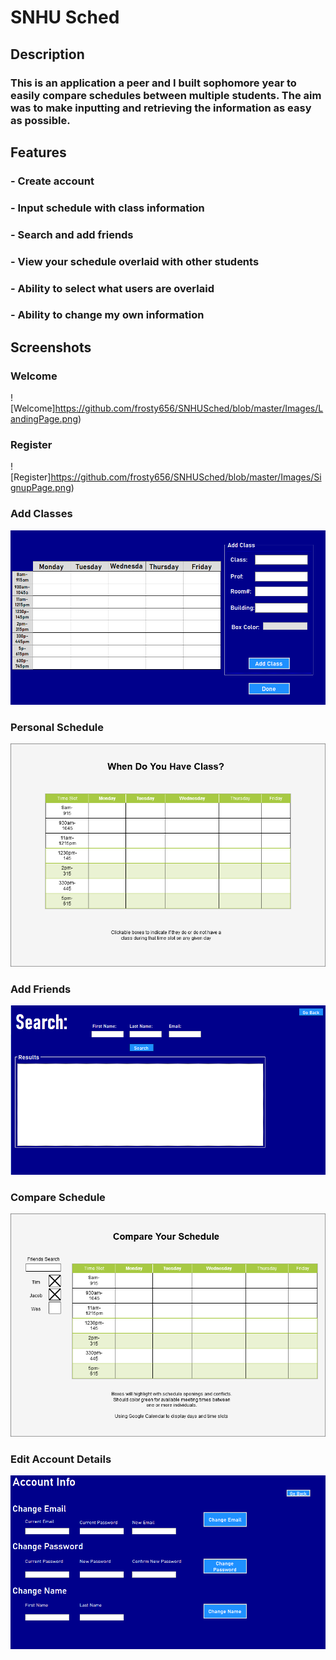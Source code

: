 # SNHU Sched
## Description
### This is an application a peer and I built sophomore year to easily compare schedules between multiple students. The aim was to make inputting and retrieving the information as easy as possible.

## Features
### - Create account
### - Input schedule with class information
### - Search and add friends
### - View your schedule overlaid with other students
### - Ability to select what users are overlaid
### - Ability to change my own information

## Screenshots
### Welcome
![Welcome]https://github.com/frosty656/SNHUSched/blob/master/Images/LandingPage.png)
### Register
![Register]https://github.com/frosty656/SNHUSched/blob/master/Images/SignupPage.png)
### Add Classes
![Add Class](https://github.com/frosty656/SNHUSched/blob/master/Images/add%20classes.png)

### Personal Schedule
![Personal](https://github.com/frosty656/SNHUSched/blob/master/Images/SchedulePage.png)
### Add Friends
![Add Friends](https://github.com/frosty656/SNHUSched/blob/master/Images/Friend%20Search.png)
### Compare Schedule
![Compare Sched](https://github.com/frosty656/SNHUSched/blob/master/Images/ComparePage.png)
### Edit Account Details
![Edit Account Details](https://github.com/frosty656/SNHUSched/blob/master/Images/edit%20account%20details.png)

